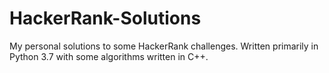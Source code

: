 # HackerRank-Solutions
My personal solutions to some HackerRank challenges. Written primarily in Python 3.7 with some algorithms written in C++.
